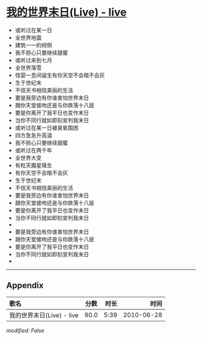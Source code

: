 # [我的世界末日(Live) - live](https://music.163.com/song?id=64588)

* 或听过在某一日
* 全世界地震
* 建筑一一的倾侧
* 我不担心只要继续甜蜜
* 或听过来到七月
* 全世界落雪
* 怪婴一息间诞生有你天空不会暗不会灰
* 生于世纪末
* 不信天书相信美丽的生活
* 要是我旁边有你谁害怕世界末日
* 跟你天堂接吻还是与你跌落十八层
* 要是你离开了我平日也变作末日
* 当你不同行就如即刻宣判我末日
* 或听过在某一日被臭氧围困
* 四方急急升高温
* 我不担心只要继续甜蜜
* 或听过在两千年
* 全世界大变
* 有粒天魔星降生
* 有你天空不会暗不会灰
* 生于世纪末
* 不信天书相信美丽的生活
* 要是我旁边有你谁害怕世界末日
* 跟你天堂接吻还是与你跌落十八层
* 要是你离开了我平日也变作末日
* 当你不同行就如即刻宣判我末日
* 
* 要是我旁边有你谁害怕世界末日
* 跟你天堂接吻还是与你跌落十八层
* 要是你离开了我平日也变作末日
* 当你不同行就如即刻宣判我末日
* 


---

## Appendix

|歌名|分数|时长|时间|
|:---|:---:|---:|---:|
|我的世界末日(Live) - live|90.0|5:39|2010-06-28

*modified: False*
